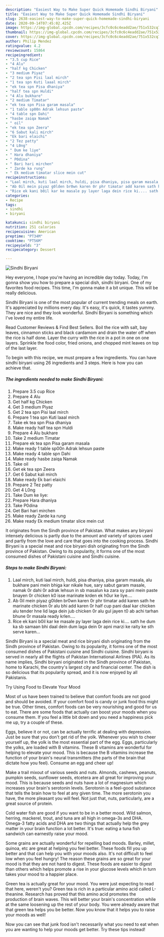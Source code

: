 ```yaml
---
description: "Easiest Way to Make Super Quick Homemade Sindhi Biryani"
title: "Easiest Way to Make Super Quick Homemade Sindhi Biryani"
slug: 2638-easiest-way-to-make-super-quick-homemade-sindhi-biryani
date: 2020-09-14T07:45:02.425Z
image: https://img-global.cpcdn.com/recipes/3cfc0c6c4eadd2ae/751x532cq70/sindhi-biryani-recipe-main-photo.jpg
thumbnail: https://img-global.cpcdn.com/recipes/3cfc0c6c4eadd2ae/751x532cq70/sindhi-biryani-recipe-main-photo.jpg
cover: https://img-global.cpcdn.com/recipes/3cfc0c6c4eadd2ae/751x532cq70/sindhi-biryani-recipe-main-photo.jpg
author: Philip Mendez
ratingvalue: 4.2
reviewcount: 15864
recipeingredient:
- "3.5 cup Rice"
- "4 Alu"
- "half kg Chicken"
- "3 medium Piyaz"
- "2 tea spn Pisi laal mirch"
- "1 tea spn Kuti laaal mirch"
- "ek tea spn Pisa dhaniya"
- "half tea spn Huldi"
- "4 Alu bukhare"
- "2 medium Timatar"
- "ek tea spn Pisa garam masala"
- "1 table sp00n Adrak lehsun paste"
- "4 table spn Dahi"
- "hasbe zaiqa Namak"
- " oil"
- "ek tea spn Zeera"
- "6 Sabut kali mirch"
- "Ek bari elaichi"
- "2 Tez patty"
- "4 L0ng"
- " Dum ke liye"
- " Hara dhaniya"
- " P0dina"
- " Bari hari mirchen"
- " Zarde ka rung"
- " Ek medium timatar slice mein cut"
recipeinstructions:
- "Laal mirch, kuti laal mirch, huldi, pisa dhaniya, pisa garam masala, alu bukhare pani mein bhiga kar nikale hue, sary sabut garam masale, namak 0r dahi 0r adrak lehsun in sb masalun ka zara sy pani mein paste bnayen 0r chicken k0 isse marinate krden ek h0ur ke liye...."
- "Ab 0il mein piyaz g0lden br0wn karen 0r phr timatar add karen sath he marinate chicken 0r alu bhi add karen 0r half cup pani daal kar chicken alu tender hne lid laga dein jub chicken 0r alu gul jayen t0 ab achi tarhan bhune 0r masala ready krlen...."
- "Rice ek kani b0il kar ke masale py layer laga dein rice ki.... sath he dum ka sb samaan bhi daal dein dum laga dein 0r apni marzi ke raity ke sth serve karen..."
categories:
- Recipe
tags:
- sindhi
- biryani

katakunci: sindhi biryani 
nutrition: 251 calories
recipecuisine: American
preptime: "PT34M"
cooktime: "PT56M"
recipeyield: "3"
recipecategory: Dessert

---
```



![Sindhi Biryani](https://img-global.cpcdn.com/recipes/3cfc0c6c4eadd2ae/751x532cq70/sindhi-biryani-recipe-main-photo.jpg)

Hey everyone, I hope you're having an incredible day today. Today, I'm gonna show you how to prepare a special dish, sindhi biryani. One of my favorites food recipes. This time, I'm gonna make it a bit unique. This will be really delicious.

Sindhi Biryani is one of the most popular of current trending meals on earth. It's appreciated by millions every day. It's easy, it's quick, it tastes yummy. They are nice and they look wonderful. Sindhi Biryani is something which I've loved my entire life.

Read Customer Reviews &amp; Find Best Sellers. Boil the rice with salt, bay leaves, cinnamon sticks and black cardamom and drain the water off when the rice is half done. Layer the curry with the rice in a pot in one on one layers. Sprinkle the food color, fried onions, and chopped mint leaves on top of the last layer.


To begin with this recipe, we must prepare a few ingredients. You can have sindhi biryani using 26 ingredients and 3 steps. Here is how you can achieve that.

<!--inarticleads1-->

##### The ingredients needed to make Sindhi Biryani:

1. Prepare 3.5 cup Rice
1. Prepare 4 Alu
1. Get half kg Chicken
1. Get 3 medium Piyaz
1. Get 2 tea spn Pisi laal mirch
1. Prepare 1 tea spn Kuti laaal mirch
1. Take ek tea spn Pisa dhaniya
1. Make ready half tea spn Huldi
1. Prepare 4 Alu bukhare
1. Take 2 medium Timatar
1. Prepare ek tea spn Pisa garam masala
1. Make ready 1 table sp00n Adrak lehsun paste
1. Make ready 4 table spn Dahi
1. Make ready hasbe zaiqa Namak
1. Take  oil
1. Get ek tea spn Zeera
1. Get 6 Sabut kali mirch
1. Make ready Ek bari elaichi
1. Prepare 2 Tez patty
1. Get 4 L0ng
1. Take  Dum ke liye:
1. Prepare  Hara dhaniya
1. Take  P0dina
1. Get  Bari hari mirchen
1. Make ready  Zarde ka rung
1. Make ready  Ek medium timatar slice mein cut


It originates from the Sindh province of Pakistan. What makes any biryani intensely delicious is partly due to the amount and variety of spices used and partly from the love and care that goes into the cooking process. Sindhi Biryani is a special meat and rice biryani dish originating from the Sindh province of Pakistan. Owing to its popularity, it forms one of the most consumed dishes of Pakistani cuisine and Sindhi cuisine. 

<!--inarticleads2-->

##### Steps to make Sindhi Biryani:

1. Laal mirch, kuti laal mirch, huldi, pisa dhaniya, pisa garam masala, alu bukhare pani mein bhiga kar nikale hue, sary sabut garam masale, namak 0r dahi 0r adrak lehsun in sb masalun ka zara sy pani mein paste bnayen 0r chicken k0 isse marinate krden ek h0ur ke liye....
1. Ab 0il mein piyaz g0lden br0wn karen 0r phr timatar add karen sath he marinate chicken 0r alu bhi add karen 0r half cup pani daal kar chicken alu tender hne lid laga dein jub chicken 0r alu gul jayen t0 ab achi tarhan bhune 0r masala ready krlen....
1. Rice ek kani b0il kar ke masale py layer laga dein rice ki.... sath he dum ka sb samaan bhi daal dein dum laga dein 0r apni marzi ke raity ke sth serve karen...


Sindhi Biryani is a special meat and rice biryani dish originating from the Sindh province of Pakistan. Owing to its popularity, it forms one of the most consumed dishes of Pakistani cuisine and Sindhi cuisine. Sindhi biryani is served in nearly all the flights of Pakistan International Airlines (PIA). As its name implies, Sindhi biryani originated in the Sindh province of Pakistan, home to Karachi, the country&#39;s largest city and financial center. The dish is so delicious that its popularity spread, and it is now enjoyed by all Pakistanis. 

Try Using Food to Elevate Your Mood


Most of us have been trained to believe that comfort foods are not good and should be avoided. If your comfort food is candy or junk food this might be true. Other times, comfort foods can be very nourishing and good for us to eat. There are some foods that actually can boost your moods when you consume them. If you feel a little bit down and you need a happiness pick me up, try a couple of these.

Eggs, believe it or not, can be actually terrific at dealing with depression. Just be sure that you don't get rid of the yolk. Whenever you wish to cheer yourself up, the yolk is the most essential part of the egg. Eggs, particularly the yolks, are loaded with B vitamins. These B vitamins are wonderful for helping to elevate your mood. This is because the B vitamins increase the function of your brain's neural transmitters (the parts of the brain that dictate how you feel). Consume an egg and cheer up!

Make a trail mixout of various seeds and nuts. Almonds, cashews, peanuts, pumpkin seeds, sunflower seeds, etcetera are all great for improving your mood. This is because seeds and nuts have a lot of magnesium which increases your brain's serotonin levels. Serotonin is a feel-good substance that tells the brain how to feel at any given time. The more serotonin you have, the more pleasant you will feel. Not just that, nuts, particularly, are a great source of protein.

Cold water fish are good if you want to be in a better mood. Wild salmon, herring, mackerel, trout, and tuna are all high in omega-3s and DHA. Omega-3 fatty acids and DHA are two things that actually help the grey matter in your brain function a lot better. It's true: eating a tuna fish sandwich can earnestly raise your mood. 

Some grains are actually wonderful for repelling bad moods. Barley, millet, quinoa, etc are great at helping you feel better. These foods fill you up better and that can help you with your moods also. It's not difficult to feel low when you feel hungry! The reason these grains are so great for your mood is that they are not hard to digest. These foods are easier to digest than others which helps promote a rise in your glucose levels which in turn takes your mood to a happier place.

Green tea is actually great for your mood. You were just expecting to read that here, weren't you? Green tea is rich in a particular amino acid called L-theanine. Research has proved that this amino acid promotes the production of brain waves. This will better your brain's concentration while at the same loosening up the rest of your body. You were already aware that that green tea helps you be better. Now you know that it helps you to raise your moods as well!

Now you can see that junk food isn't necessarily what you need to eat when you are wanting to help your moods get better. Try  these tips  instead!

